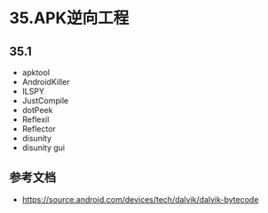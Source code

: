 # 35.APK逆向工程

## 35.1
	
* apktool
* AndroidKiller
* ILSPY
* JustCompile 
* dotPeek
* Reflexil
* Reflector
* disunity
* disunity gui


## 参考文档

* https://source.android.com/devices/tech/dalvik/dalvik-bytecode